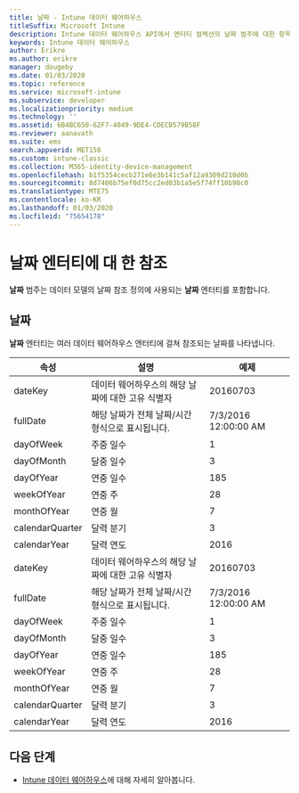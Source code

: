 ```yaml
---
title: 날짜 - Intune 데이터 웨어하우스
titleSuffix: Microsoft Intune
description: Intune 데이터 웨어하우스 API에서 엔터티 컬렉션의 날짜 범주에 대한 항목을 참조하세요.
keywords: Intune 데이터 웨어하우스
author: Erikre
ms.author: erikre
manager: dougeby
ms.date: 01/03/2020
ms.topic: reference
ms.service: microsoft-intune
ms.subservice: developer
ms.localizationpriority: medium
ms.technology: ''
ms.assetid: 6B4BC650-62F7-4049-9DE4-CDECB579B58F
ms.reviewer: aanavath
ms.suite: ems
search.appverid: MET150
ms.custom: intune-classic
ms.collection: M365-identity-device-management
ms.openlocfilehash: b1f5354cecb271e6e3b141c5af12a9309d210d0b
ms.sourcegitcommit: 8d7406b75ef0d75cc2ed03b1a5e5f74ff10b98c0
ms.translationtype: MTE75
ms.contentlocale: ko-KR
ms.lasthandoff: 01/03/2020
ms.locfileid: "75654178"
---
```

# <a name="reference-for-dates-entity"></a>날짜 엔터티에 대 한 참조

**날짜** 범주는 데이터 모델의 날짜 참조 정의에 사용되는 **날짜** 엔터티를 포함합니다.

## <a name="dates"></a>날짜

**날짜** 엔터티는 여러 데이터 웨어하우스 엔터티에 걸쳐 참조되는 날짜를 나타냅니다.


|    속성     |                      설명                       |       예제        |
|-----------------|--------------------------------------------------------|----------------------|
|     dateKey     | 데이터 웨어하우스의 해당 날짜에 대한 고유 식별자 |       20160703       |
|    fullDate     |    해당 날짜가 전체 날짜/시간 형식으로 표시됩니다.     | 7/3/2016 12:00:00 AM |
|    dayOfWeek    |                      주중 일수                       |          1           |
|   dayOfMonth    |                      달중 일수                      |          3           |
|    dayOfYear    |                      연중 일수                       |         185          |
|   weekOfYear    |                      연중 주                      |          28          |
|   monthOfYear   |                   연중 월                    |          7           |
| calendarQuarter |                    달력 분기                    |          3           |
|  calendarYear   |                     달력 연도                      |         2016         |
|     dateKey     | 데이터 웨어하우스의 해당 날짜에 대한 고유 식별자 |       20160703       |
|    fullDate     |    해당 날짜가 전체 날짜/시간 형식으로 표시됩니다.     | 7/3/2016 12:00:00 AM |
|    dayOfWeek    |                      주중 일수                       |          1           |
|   dayOfMonth    |                      달중 일수                      |          3           |
|    dayOfYear    |                      연중 일수                       |         185          |
|   weekOfYear    |                      연중 주                      |          28          |
|   monthOfYear   |                   연중 월                    |          7           |
| calendarQuarter |                    달력 분기                    |          3           |
|  calendarYear   |                     달력 연도                      |         2016         |

## <a name="next-steps"></a>다음 단계

- [Intune 데이터 웨어하우스](../reports-nav-create-intune-reports.md)에 대해 자세히 알아봅니다.
